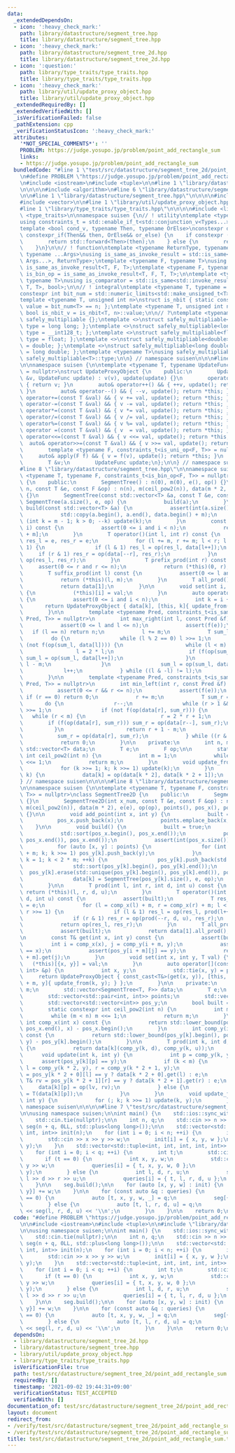 ```yaml
---
data:
  _extendedDependsOn:
  - icon: ':heavy_check_mark:'
    path: library/datastructure/segment_tree.hpp
    title: library/datastructure/segment_tree.hpp
  - icon: ':heavy_check_mark:'
    path: library/datastructure/segment_tree_2d.hpp
    title: library/datastructure/segment_tree_2d.hpp
  - icon: ':question:'
    path: library/type_traits/type_traits.hpp
    title: library/type_traits/type_traits.hpp
  - icon: ':heavy_check_mark:'
    path: library/util/update_proxy_object.hpp
    title: library/util/update_proxy_object.hpp
  _extendedRequiredBy: []
  _extendedVerifiedWith: []
  _isVerificationFailed: false
  _pathExtension: cpp
  _verificationStatusIcon: ':heavy_check_mark:'
  attributes:
    '*NOT_SPECIAL_COMMENTS*': ''
    PROBLEM: https://judge.yosupo.jp/problem/point_add_rectangle_sum
    links:
    - https://judge.yosupo.jp/problem/point_add_rectangle_sum
  bundledCode: "#line 1 \"test/src/datastructure/segment_tree_2d/point_add_rectangle_sum.test.cpp\"\
    \n#define PROBLEM \"https://judge.yosupo.jp/problem/point_add_rectangle_sum\"\n\
    \n#include <iostream>\n#include <tuple>\n\n#line 1 \"library/datastructure/segment_tree_2d.hpp\"\
    \n\n\n\n#include <algorithm>\n#line 6 \"library/datastructure/segment_tree_2d.hpp\"\
    \n\n#line 1 \"library/datastructure/segment_tree.hpp\"\n\n\n\n#include <cassert>\n\
    #include <vector>\n\n#line 1 \"library/util/update_proxy_object.hpp\"\n\n\n\n\
    #line 1 \"library/type_traits/type_traits.hpp\"\n\n\n\n#include <limits>\n#include\
    \ <type_traits>\n\nnamespace suisen {\n// ! utility\ntemplate <typename ...Types>\n\
    using constraints_t = std::enable_if_t<std::conjunction_v<Types...>, std::nullptr_t>;\n\
    template <bool cond_v, typename Then, typename OrElse>\nconstexpr decltype(auto)\
    \ constexpr_if(Then&& then, OrElse&& or_else) {\n    if constexpr (cond_v) {\n\
    \        return std::forward<Then>(then);\n    } else {\n        return std::forward<OrElse>(or_else);\n\
    \    }\n}\n\n// ! function\ntemplate <typename ReturnType, typename Callable,\
    \ typename ...Args>\nusing is_same_as_invoke_result = std::is_same<std::invoke_result_t<Callable,\
    \ Args...>, ReturnType>;\ntemplate <typename F, typename T>\nusing is_uni_op =\
    \ is_same_as_invoke_result<T, F, T>;\ntemplate <typename F, typename T>\nusing\
    \ is_bin_op = is_same_as_invoke_result<T, F, T, T>;\n\ntemplate <typename Comparator,\
    \ typename T>\nusing is_comparator = std::is_same<std::invoke_result_t<Comparator,\
    \ T, T>, bool>;\n\n// ! integral\ntemplate <typename T, typename = constraints_t<std::is_integral<T>>>\n\
    constexpr int bit_num = std::numeric_limits<std::make_unsigned_t<T>>::digits;\n\
    template <typename T, unsigned int n>\nstruct is_nbit { static constexpr bool\
    \ value = bit_num<T> == n; };\ntemplate <typename T, unsigned int n>\nstatic constexpr\
    \ bool is_nbit_v = is_nbit<T, n>::value;\n\n// ?\ntemplate <typename T>\nstruct\
    \ safely_multipliable {};\ntemplate <>\nstruct safely_multipliable<int> { using\
    \ type = long long; };\ntemplate <>\nstruct safely_multipliable<long long> { using\
    \ type = __int128_t; };\ntemplate <>\nstruct safely_multipliable<float> { using\
    \ type = float; };\ntemplate <>\nstruct safely_multipliable<double> { using type\
    \ = double; };\ntemplate <>\nstruct safely_multipliable<long double> { using type\
    \ = long double; };\ntemplate <typename T>\nusing safely_multipliable_t = typename\
    \ safely_multipliable<T>::type;\n\n} // namespace suisen\n\n\n#line 5 \"library/util/update_proxy_object.hpp\"\
    \n\nnamespace suisen {\n\ntemplate <typename T, typename UpdateFunc, constraints_t<std::is_invocable<UpdateFunc>>\
    \ = nullptr>\nstruct UpdateProxyObject {\n    public:\n        UpdateProxyObject(T\
    \ &v, UpdateFunc update) : v(v), update(update) {}\n        operator T() const\
    \ { return v; }\n        auto& operator++() && { ++v, update(); return *this;\
    \ }\n        auto& operator--() && { --v, update(); return *this; }\n        auto&\
    \ operator+=(const T &val) && { v += val, update(); return *this; }\n        auto&\
    \ operator-=(const T &val) && { v -= val, update(); return *this; }\n        auto&\
    \ operator*=(const T &val) && { v *= val, update(); return *this; }\n        auto&\
    \ operator/=(const T &val) && { v /= val, update(); return *this; }\n        auto&\
    \ operator%=(const T &val) && { v %= val, update(); return *this; }\n        auto&\
    \ operator =(const T &val) && { v  = val, update(); return *this; }\n        auto&\
    \ operator<<=(const T &val) && { v <<= val, update(); return *this; }\n      \
    \  auto& operator>>=(const T &val) && { v >>= val, update(); return *this; }\n\
    \        template <typename F, constraints_t<is_uni_op<F, T>> = nullptr>\n   \
    \     auto& apply(F f) && { v = f(v), update(); return *this; }\n    private:\n\
    \        T &v;\n        UpdateFunc update;\n};\n\n} // namespace suisen\n\n\n\
    #line 8 \"library/datastructure/segment_tree.hpp\"\n\nnamespace suisen {\ntemplate\
    \ <typename T, typename F, constraints_t<is_bin_op<F, T>> = nullptr>\nclass SegmentTree\
    \ {\n    public:\n        SegmentTree() : n(0), m(0), e(), op() {}\n        SegmentTree(int\
    \ n, const T &e, const F &op) : n(n), m(ceil_pow2(n)), data(m * 2, e), e(e), op(op)\
    \ {}\n        SegmentTree(const std::vector<T> &a, const T &e, const F &op) :\
    \ SegmentTree(a.size(), e, op) {\n            build(a);\n        }\n        void\
    \ build(const std::vector<T> &a) {\n            assert(int(a.size()) <= m);\n\
    \            std::copy(a.begin(), a.end(), data.begin() + m);\n            for\
    \ (int k = m - 1; k > 0; --k) update(k);\n        }\n        const T& get(int\
    \ i) const {\n            assert(0 <= i and i < n);\n            return data[i\
    \ + m];\n        }\n        T operator()(int l, int r) const {\n            T\
    \ res_l = e, res_r = e;\n            for (l += m, r += m; l < r; l >>= 1, r >>=\
    \ 1) {\n                if (l & 1) res_l = op(res_l, data[l++]);\n           \
    \     if (r & 1) res_r = op(data[--r], res_r);\n            }\n            return\
    \ op(res_l, res_r);\n        }\n        T prefix_prod(int r) const {\n       \
    \     assert(0 <= r and r <= n);\n            return (*this)(0, r);\n        }\n\
    \        T suffix_prod(int l) const {\n            assert(0 <= l and l <= n);\n\
    \            return (*this)(l, m);\n        }\n        T all_prod() const {\n\
    \            return data[1];\n        }\n\n        void set(int i, const T &val)\
    \ {\n            (*this)[i] = val;\n        }\n        auto operator[](int i)\
    \ {\n            assert(0 <= i and i < n);\n            int k = i + m;\n     \
    \       return UpdateProxyObject { data[k], [this, k]{ update_from(k); } };\n\
    \        }\n\n        template <typename Pred, constraints_t<is_same_as_invoke_result<bool,\
    \ Pred, T>> = nullptr>\n        int max_right(int l, const Pred &f) const {\n\
    \            assert(0 <= l and l <= n);\n            assert(f(e));\n         \
    \   if (l == n) return n;\n            l += m;\n            T sum_l = e;\n   \
    \         do {\n                while (l % 2 == 0) l >>= 1;\n                if\
    \ (not f(op(sum_l, data[l]))) {\n                    while (l < m) {\n       \
    \                 l = 2 * l;\n                        if (f(op(sum_l, data[l])))\
    \ sum_l = op(sum_l, data[l++]);\n                    }\n                    return\
    \ l - m;\n                }\n                sum_l = op(sum_l, data[l]);\n   \
    \             l++;\n            } while ((l & -l) != l);\n            return n;\n\
    \        }\n\n        template <typename Pred, constraints_t<is_same_as_invoke_result<bool,\
    \ Pred, T>> = nullptr>\n        int min_left(int r, const Pred &f) const {\n \
    \           assert(0 <= r && r <= n);\n            assert(f(e));\n           \
    \ if (r == 0) return 0;\n            r += m;\n            T sum_r = e;\n     \
    \       do {\n                r--;\n                while (r > 1 && (r % 2)) r\
    \ >>= 1;\n                if (not f(op(data[r], sum_r))) {\n                 \
    \   while (r < m) {\n                        r = 2 * r + 1;\n                \
    \        if (f(op(data[r], sum_r))) sum_r = op(data[r--], sum_r);\n          \
    \          }\n                    return r + 1 - m;\n                }\n     \
    \           sum_r = op(data[r], sum_r);\n            } while ((r & -r) != r);\n\
    \            return 0;\n        }\n\n    private:\n        int n, m;\n       \
    \ std::vector<T> data;\n        T e;\n        F op;\n\n        static constexpr\
    \ int ceil_pow2(int n) {\n            int m = 1;\n            while (m < n) m\
    \ <<= 1;\n            return m;\n        }\n        void update_from(int k) {\n\
    \            for (k >>= 1; k; k >>= 1) update(k);\n        }\n        void update(int\
    \ k) {\n            data[k] = op(data[k * 2], data[k * 2 + 1]);\n        }\n};\n\
    } // namespace suisen\n\n\n\n#line 8 \"library/datastructure/segment_tree_2d.hpp\"\
    \n\nnamespace suisen {\n\ntemplate <typename T, typename F, constraints_t<is_bin_op<F,\
    \ T>> = nullptr>\nclass SegmentTree2D {\n    public:\n        SegmentTree2D()\
    \ {}\n        SegmentTree2D(int x_num, const T &e, const F &op) : n(x_num + 1),\
    \ m(ceil_pow2(n)), data(m * 2), e(e), op(op), points(), pos_x(), pos_y(m * 2)\
    \ {}\n\n        void add_point(int x, int y) {\n            built = false;\n \
    \           pos_x.push_back(x);\n            points.emplace_back(x, y);\n    \
    \    }\n\n        void build() {\n            built = true;\n            pos_x.push_back(std::numeric_limits<int>::max());\n\
    \            std::sort(pos_x.begin(), pos_x.end());\n            pos_x.erase(std::unique(pos_x.begin(),\
    \ pos_x.end()), pos_x.end());\n            assert(int(pos_x.size()) <= n);\n \
    \           for (auto [x, y] : points) {\n                for (int k = comp_x(x)\
    \ + m; k; k >>= 1) pos_y[k].push_back(y);\n            }\n            for (int\
    \ k = 1; k < 2 * m; ++k) {\n                pos_y[k].push_back(std::numeric_limits<int>::max());\n\
    \                std::sort(pos_y[k].begin(), pos_y[k].end());\n              \
    \  pos_y[k].erase(std::unique(pos_y[k].begin(), pos_y[k].end()), pos_y[k].end());\n\
    \                data[k] = SegmentTree(pos_y[k].size(), e, op);\n            }\n\
    \        }\n\n        T prod(int l, int r, int d, int u) const {\n           \
    \ return (*this)(l, r, d, u);\n        }\n        T operator()(int l, int r, int\
    \ d, int u) const {\n            assert(built);\n            T res_l = e, res_r\
    \ = e;\n            for (l = comp_x(l) + m, r = comp_x(r) + m; l < r; l >>= 1,\
    \ r >>= 1) {\n                if (l & 1) res_l = op(res_l, prod(l++, d, u));\n\
    \                if (r & 1) res_r = op(prod(--r, d, u), res_r);\n            }\n\
    \            return op(res_l, res_r);\n        }\n        T all_prod() const {\n\
    \            assert(built);\n            return data[1].all_prod();\n        }\n\
    \n        const T& get(int x, int y) const {\n            assert(built);\n   \
    \         int i = comp_x(x), j = comp_y(i + m, y);\n            assert(pos_x[i]\
    \ == x);\n            assert(pos_y[i + m][j] == y);\n            return data[i\
    \ + m].get(j);\n        }\n        void set(int x, int y, T val) {\n         \
    \   (*this)[{x, y}] = val;\n        }\n        auto operator[](const std::pair<int,\
    \ int> &p) {\n            int x, y;\n            std::tie(x, y) = p;\n       \
    \     return UpdateProxyObject { const_cast<T&>(get(x, y)), [this, k = comp_x(x)\
    \ + m, y]{ update_from(k, y); } };\n        }\n\n    private:\n        int n,\
    \ m;\n        std::vector<SegmentTree<T, F>> data;\n        T e;\n        F op;\n\
    \        std::vector<std::pair<int, int>> points;\n        std::vector<int> pos_x;\n\
    \        std::vector<std::vector<int>> pos_y;\n        bool built = true;\n\n\
    \        static constexpr int ceil_pow2(int n) {\n            int m = 1;\n   \
    \         while (m < n) m <<= 1;\n            return m;\n        }\n\n       \
    \ int comp_x(int x) const {\n            return std::lower_bound(pos_x.begin(),\
    \ pos_x.end(), x) - pos_x.begin();\n        }\n        int comp_y(int k, int y)\
    \ const {\n            return std::lower_bound(pos_y[k].begin(), pos_y[k].end(),\
    \ y) - pos_y[k].begin();\n        }\n\n        T prod(int k, int d, int u) const\
    \ {\n            return data[k](comp_y(k, d), comp_y(k, u));\n        }\n\n  \
    \      void update(int k, int y) {\n            int p = comp_y(k, y);\n      \
    \      assert(pos_y[k][p] == y);\n            if (k < m) {\n                int\
    \ l = comp_y(k * 2, y), r = comp_y(k * 2 + 1, y);\n                const T& lv\
    \ = pos_y[k * 2 + 0][l] == y ? data[k * 2 + 0].get(l) : e;\n                const\
    \ T& rv = pos_y[k * 2 + 1][r] == y ? data[k * 2 + 1].get(r) : e;\n           \
    \     data[k][p] = op(lv, rv);\n            } else {\n                data[k][p]\
    \ = T(data[k][p]);\n            }\n        }\n        void update_from(int k,\
    \ int y) {\n            for (; k; k >>= 1) update(k, y);\n        }\n};\n\n} //\
    \ namespace suisen\n\n\n\n#line 7 \"test/src/datastructure/segment_tree_2d/point_add_rectangle_sum.test.cpp\"\
    \n\nusing namespace suisen;\n\nint main() {\n    std::ios::sync_with_stdio(false);\n\
    \    std::cin.tie(nullptr);\n\n    int n, q;\n    std::cin >> n >> q;\n\n    SegmentTree2D\
    \ seg(n + q, 0LL, std::plus<long long>());\n\n    std::vector<std::tuple<int,\
    \ int, int>> init(n);\n    for (int i = 0; i < n; ++i) {\n        int x, y, w;\n\
    \        std::cin >> x >> y >> w;\n        init[i] = { x, y, w };\n        seg.add_point(x,\
    \ y);\n    }\n    std::vector<std::tuple<int, int, int, int, int>> queries(q);\n\
    \    for (int i = 0; i < q; ++i) {\n        int t;\n        std::cin >> t;\n \
    \       if (t == 0) {\n            int x, y, w;\n            std::cin >> x >>\
    \ y >> w;\n            queries[i] = { t, x, y, w, 0 };\n            seg.add_point(x,\
    \ y);\n        } else {\n            int l, d, r, u;\n            std::cin >>\
    \ l >> d >> r >> u;\n            queries[i] = { t, l, r, d, u };\n        }\n\
    \    }\n\n    seg.build();\n\n    for (auto [x, y, w] : init) {\n        seg[{x,\
    \ y}] += w;\n    }\n\n    for (const auto &q : queries) {\n        if (std::get<0>(q)\
    \ == 0) {\n            auto [t, x, y, w, _] = q;\n            seg[{x, y}] += w;\n\
    \        } else {\n            auto [t, l, r, d, u] = q;\n            std::cout\
    \ << seg(l, r, d, u) << '\\n';\n        }\n    }\n\n    return 0;\n}\n"
  code: "#define PROBLEM \"https://judge.yosupo.jp/problem/point_add_rectangle_sum\"\
    \n\n#include <iostream>\n#include <tuple>\n\n#include \"library/datastructure/segment_tree_2d.hpp\"\
    \n\nusing namespace suisen;\n\nint main() {\n    std::ios::sync_with_stdio(false);\n\
    \    std::cin.tie(nullptr);\n\n    int n, q;\n    std::cin >> n >> q;\n\n    SegmentTree2D\
    \ seg(n + q, 0LL, std::plus<long long>());\n\n    std::vector<std::tuple<int,\
    \ int, int>> init(n);\n    for (int i = 0; i < n; ++i) {\n        int x, y, w;\n\
    \        std::cin >> x >> y >> w;\n        init[i] = { x, y, w };\n        seg.add_point(x,\
    \ y);\n    }\n    std::vector<std::tuple<int, int, int, int, int>> queries(q);\n\
    \    for (int i = 0; i < q; ++i) {\n        int t;\n        std::cin >> t;\n \
    \       if (t == 0) {\n            int x, y, w;\n            std::cin >> x >>\
    \ y >> w;\n            queries[i] = { t, x, y, w, 0 };\n            seg.add_point(x,\
    \ y);\n        } else {\n            int l, d, r, u;\n            std::cin >>\
    \ l >> d >> r >> u;\n            queries[i] = { t, l, r, d, u };\n        }\n\
    \    }\n\n    seg.build();\n\n    for (auto [x, y, w] : init) {\n        seg[{x,\
    \ y}] += w;\n    }\n\n    for (const auto &q : queries) {\n        if (std::get<0>(q)\
    \ == 0) {\n            auto [t, x, y, w, _] = q;\n            seg[{x, y}] += w;\n\
    \        } else {\n            auto [t, l, r, d, u] = q;\n            std::cout\
    \ << seg(l, r, d, u) << '\\n';\n        }\n    }\n\n    return 0;\n}"
  dependsOn:
  - library/datastructure/segment_tree_2d.hpp
  - library/datastructure/segment_tree.hpp
  - library/util/update_proxy_object.hpp
  - library/type_traits/type_traits.hpp
  isVerificationFile: true
  path: test/src/datastructure/segment_tree_2d/point_add_rectangle_sum.test.cpp
  requiredBy: []
  timestamp: '2021-09-02 19:44:31+09:00'
  verificationStatus: TEST_ACCEPTED
  verifiedWith: []
documentation_of: test/src/datastructure/segment_tree_2d/point_add_rectangle_sum.test.cpp
layout: document
redirect_from:
- /verify/test/src/datastructure/segment_tree_2d/point_add_rectangle_sum.test.cpp
- /verify/test/src/datastructure/segment_tree_2d/point_add_rectangle_sum.test.cpp.html
title: test/src/datastructure/segment_tree_2d/point_add_rectangle_sum.test.cpp
---
```

